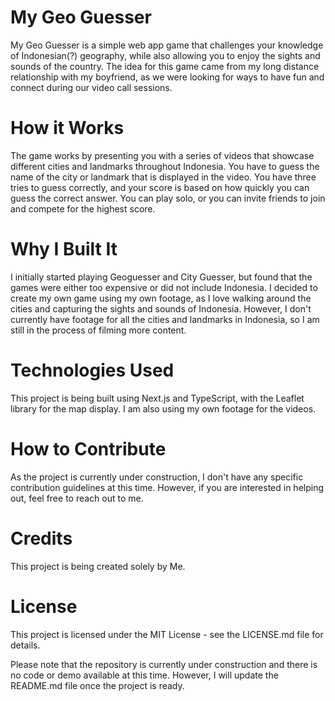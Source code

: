 # My Geo Guesser
My Geo Guesser is a simple web app game that challenges your knowledge of Indonesian(?) geography, while also allowing you to enjoy the sights and sounds of the country. The idea for this game came from my long distance relationship with my boyfriend, as we were looking for ways to have fun and connect during our video call sessions.

# How it Works
The game works by presenting you with a series of videos that showcase different cities and landmarks throughout Indonesia. You have to guess the name of the city or landmark that is displayed in the video. You have three tries to guess correctly, and your score is based on how quickly you can guess the correct answer. You can play solo, or you can invite friends to join and compete for the highest score.

# Why I Built It
I initially started playing Geoguesser and City Guesser, but found that the games were either too expensive or did not include Indonesia. I decided to create my own game using my own footage, as I love walking around the cities and capturing the sights and sounds of Indonesia. However, I don't currently have footage for all the cities and landmarks in Indonesia, so I am still in the process of filming more content.

# Technologies Used
This project is being built using Next.js and TypeScript, with the Leaflet library for the map display. I am also using my own footage for the videos.

# How to Contribute
As the project is currently under construction, I don't have any specific contribution guidelines at this time. However, if you are interested in helping out, feel free to reach out to me.

# Credits
This project is being created solely by Me.

# License
This project is licensed under the MIT License - see the LICENSE.md file for details.

Please note that the repository is currently under construction and there is no code or demo available at this time. However, I will update the README.md file once the project is ready.
